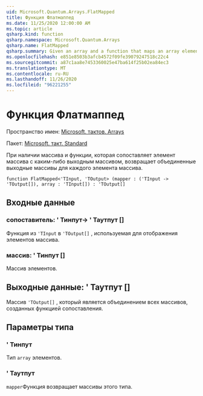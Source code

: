 ```yaml
---
uid: Microsoft.Quantum.Arrays.FlatMapped
title: Функция Флатмаппед
ms.date: 11/25/2020 12:00:00 AM
ms.topic: article
qsharp.kind: function
qsharp.namespace: Microsoft.Quantum.Arrays
qsharp.name: FlatMapped
qsharp.summary: Given an array and a function that maps an array element to some output array, returns the concatenated output arrays for each array element.
ms.openlocfilehash: e851e8503b3afcb4572f09fe39079247518c22c4
ms.sourcegitcommit: a87c1aa8e7453360025e47ba614f25b02ea84ec3
ms.translationtype: MT
ms.contentlocale: ru-RU
ms.lasthandoff: 11/26/2020
ms.locfileid: "96221255"
---
```

# <a name="flatmapped-function"></a>Функция Флатмаппед

Пространство имен: [Microsoft. тактов. Arrays](xref:Microsoft.Quantum.Arrays)

Пакет: [Microsoft. такт. Standard](https://nuget.org/packages/Microsoft.Quantum.Standard)


При наличии массива и функции, которая сопоставляет элемент массива с каким-либо выходным массивом, возвращает объединенные выходные массивы для каждого элемента массива.

```qsharp
function FlatMapped<'TInput, 'TOutput> (mapper : ('TInput -> 'TOutput[]), array : 'TInput[]) : 'TOutput[]
```


## <a name="input"></a>Входные данные

### <a name="mapper--tinput---toutput"></a>сопоставитель: ' Тинпут-> ' Таутпут []

Функция из `'TInput` в `'TOutput[]` , используемая для отображения элементов массива.


### <a name="array--tinput"></a>массив: ' Тинпут []

Массив элементов.



## <a name="output--toutput"></a>Выходные данные: ' Таутпут []

Массив `'TOutput[]` , который является объединением всех массивов, созданных функцией сопоставления.

## <a name="type-parameters"></a>Параметры типа

### <a name="tinput"></a>' Тинпут

Тип `array` элементов.
### <a name="toutput"></a>' Таутпут

`mapper`Функция возвращает массивы этого типа.